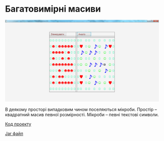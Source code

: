 # Багатовимірні масиви

![Скріншот](/images/chapter08.png)

В деякому просторі випадковим чином поселяються мікроби. Простір – квадратний масив певної розмірності. Мікроби – певні текстові символи.

[Код проекту](https://github.com/atmp-if/javafx/tree/project/Micro)

[Jar файл](https://github.com/atmp-if/javafx/releases/latest/download/Micro.jar)
